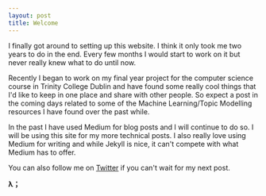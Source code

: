 ```yaml
---
layout: post
title: Welcome
---
```

I finally got around to setting up this website. I think it only took me two years to do in the end. Every few months I would start to work on it but never really knew what to do until now.

Recently I began to work on my final year project for the computer science course in Trinity College Dublin and have found some really cool things that I'd like to keep in one place and share with other people. So expect a post in the coming days related to some of the Machine Learning/Topic Modelling resources I have found over the past while.

In the past I have used Medium for blog posts and I will continue to do so. I will be using this site for my more technical posts. I also really love using Medium for writing and while Jekyll is nice, it can't compete with what Medium has to offer.

You can also follow me on [Twitter](https://twitter.com/_Kotl) if you can't wait for my next post.

**λ；**